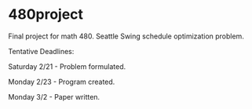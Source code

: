 # 480project
Final project for math 480. Seattle Swing schedule optimization problem.

Tentative Deadlines:

Saturday 2/21 - Problem formulated.

Monday   2/23 - Program created.

Monday   3/2  - Paper written. 
